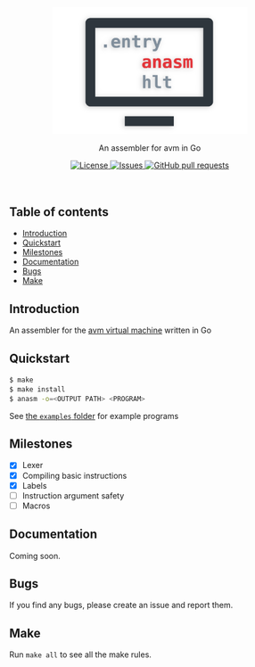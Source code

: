 <p align="center">
	<img width="350px" src="res/logo.png"/>
	<p align="center">An assembler for avm in Go</p>
</p>
<p align="center">
	<a href="./LICENSE">
		<img alt="License" src="https://img.shields.io/badge/license-GPL-blue?color=7aca00"/>
	</a>
	<a href="https://github.com/LordOfTrident/anasm/issues">
		<img alt="Issues" src="https://img.shields.io/github/issues/LordOfTrident/anasm?color=0088ff"/>
	</a>
	<a href="https://github.com/LordOfTrident/anasm/pulls">
		<img alt="GitHub pull requests" src="https://img.shields.io/github/issues-pr/LordOfTrident/anasm?color=0088ff"/>
	</a>
	<br><br><br>
</p>

## Table of contents
* [Introduction](#introduction)
* [Quickstart](#quickstart)
* [Milestones](#milestones)
* [Documentation](#documentation)
* [Bugs](#bugs)
* [Make](#make)

## Introduction
An assembler for the [avm virtual machine](https://github.com/LordOfTrident/avm) written in Go

## Quickstart
```sh
$ make
$ make install
$ anasm -o=<OUTPUT PATH> <PROGRAM>
```

See [the `examples` folder](./examples) for example programs

## Milestones
- [X] Lexer
- [X] Compiling basic instructions
- [X] Labels
- [ ] Instruction argument safety
- [ ] Macros

## Documentation
Coming soon.

## Bugs
If you find any bugs, please create an issue and report them.

## Make
Run `make all` to see all the make rules.
